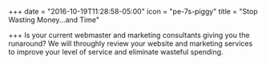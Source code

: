 +++
date = "2016-10-19T11:28:58-05:00"
icon = "pe-7s-piggy"
title = "Stop Wasting Money...and Time"

+++
Is your current webmaster and marketing consultants giving you the runaround? We will throughly review your website and marketing services to improve your level of service and eliminate wasteful spending.
<!--more-->
